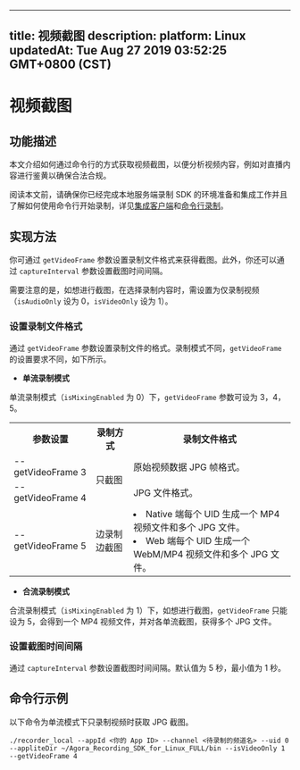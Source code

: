 
---
title: 视频截图
description: 
platform: Linux
updatedAt: Tue Aug 27 2019 03:52:25 GMT+0800 (CST)
---
# 视频截图
## 功能描述

本文介绍如何通过命令行的方式获取视频截图，以便分析视频内容，例如对直播内容进行鉴黄以确保合法合规。

阅读本文前，请确保你已经完成本地服务端录制 SDK 的环境准备和集成工作并且了解如何使用命令行开始录制，详见[集成客户端](../../cn/Recording/recording_integrate_cpp.md)和[命令行录制](../../cn/Recording/recording_cmd_cpp.md)。

## 实现方法

你可通过 `getVideoFrame` 参数设置录制文件格式来获得截图。此外，你还可以通过 `captureInterval` 参数设置截图时间间隔。

需要注意的是，如想进行截图，在选择录制内容时，需设置为仅录制视频（`isAudioOnly` 设为 0，`isVideoOnly` 设为 1）。

### 设置录制文件格式

通过 `getVideoFrame` 参数设置录制文件的格式。录制模式不同，`getVideoFrame` 的设置要求不同，如下所示。

- **单流录制模式**

单流录制模式（`isMixingEnabled` 为 0）下，`getVideoFrame` 参数可设为 3，4，5。

<table>
  <tr>
    <th>参数设置</th>
    <th>录制方式</th>
    <th>录制文件格式</th>
  </tr>
  <tr>
    <td>--getVideoFrame 3</td>
    <td rowspan="2">只截图</td>
    <td>原始视频数据 JPG 帧格式。</td>
  </tr>
  <tr>
    <td>--getVideoFrame 4</td>
    <td>JPG 文件格式。</td>
  </tr>
  <tr>
    <td>--getVideoFrame 5</td>
    <td>边录制边截图</td>
    <td><li>Native 端每个 UID 生成一个 MP4 视频文件和多个 JPG 文件。<br><li>Web 端每个 UID 生成一个 WebM/MP4 视频文件和多个 JPG 文件。</td>
  </tr>
</table>

- **合流录制模式**

合流录制模式（`isMixingEnabled` 为 1）下，如想进行截图，`getVideoFrame` 只能设为 5，会得到一个 MP4 视频文件，并对各单流截图，获得多个 JPG 文件。

### 设置截图时间间隔

通过 `captureInterval` 参数设置截图时间间隔。默认值为 5 秒，最小值为 1 秒。

## 命令行示例

以下命令为单流模式下只录制视频时获取 JPG 截图。

```
./recorder_local --appId <你的 App ID> --channel <待录制的频道名> --uid 0 --appliteDir ~/Agora_Recording_SDK_for_Linux_FULL/bin --isVideoOnly 1 --getVideoFrame 4
```
